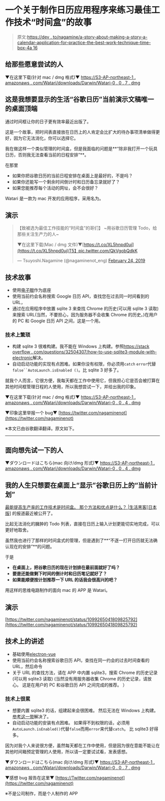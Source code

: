 # 一个关于制作日历应用程序来练习最佳工作技术“时间盒”的故事

> 原文:[https://dev . to/nagamine/a-story-about-making-a-story-a-calendar-application-for-practice-the-best-work-technique-time-box-4a 16](https://dev.to/nagamine/a-story-about-making-a-calendar-application-for-practicing-the-best-work-technique-time-box-4a16)

## [](#for-those-who-would-like-to-try)给那些愿意尝试的人

▼在这里下载(针对 mac / dmg 格式)▼
[https://S3-AP-northeast-1 . amazonaws . com/Watari/downloads/Darwin/Watari-0 . 0 . 7 . dmg](https://s3-ap-northeast-1.amazonaws.com/watari/downloads/darwin/Watari-0.0.7.dmg)

## [](#it-was-the-life-i-wanted-to-display-google-calendar-current-presentation-only-desktop-top)这是我想要显示的生活“谷歌日历”当前演示文稿唯一的桌面顶端

通过时间框让你的日子更有效率最近出版了。

这是一个故事，把时间表直接放在日历上的人肯定会比扩大的待办事项清单做得更好，因为它无法消化，你可以选择它。

我在做这样一个类似管理的时间盒，但是我面临的问题是**“除非我打开一个玩具日历，否则我无法查看当前的日程安排”**。

在那里

*   如果你把谷歌日历的当前日程安排在桌面上是最好的，不是吗？
*   如果你还能写一个剩余时间倒计时和日历备忘录就好了？
*   如果您能推荐每个活动的网址，会不会很好？

Watari 是一款为 mac 开发的应用程序，采用名为。

## [](#demo)演示

> 【致被选为最佳工作技能的“时间盒”的哥们】
> ~用谷歌日历管理 Todo，给那些关注生产力的人~
> 
> ▼在这里下载(Mac / dmg 文件)▼[https://t.co/XL5hnpd0uj](https://t.co/XL5hnpd0uj)T5】pic.twitter.com/QkVgobQdkK
> 
> — Tsuyoshi.Nagamine (@nagaminenot_eng) [February 24, 2019](https://twitter.com/nagaminenot_eng/status/1099508587104108544?ref_src=twsrc%5Etfw)

## [](#technical-story)技术故事

*   使用[电子眼](https://github.com/SimulatedGREG/electron-vue)作为底座
*   使用当前约会名称搜索 Google 日历 API，查找您在过去同一时间看到的 URL，
*   通过在应用程序中放置 sqlite 3 来查找 Chrome 的历史(可以用 sqlite 3 读取)来搜索 URL(当然，不要担心，因为服务器不会收集 Chrome 的历史。)在用户的 PC 和 Google 日历 API 之间，这是一个用。

### [](#technically-tedious)技术上繁琐

*   构建 sqlite 3 很难构建。我不能在 Windows 上构建。参照[https://stack overflow . com/questions/32504307/how-to-use-sqlite3-module-with-electronic](https://stackoverflow.com/questions/32504307/how-to-use-sqlite3-module-with-electron)解决。
*   自动启动功能的实现有点困难。如果你没有权限，你必须用`catch` `error`代替`false``AutoLaunch.isEnabled ()`。比 sqlite 3 好多了。

就我个人而言，它很方便，我每天都在工作中使用它，但我担心它是否会被打算在其他时间框管理日程的人使用，所以我想尝试一下，并给出我的印象。

▼在这里下载(针对 mac / dmg 格式)▼
[https://S3-AP-northeast-1 . amazonaws . com/Watari/downloads/Darwin/Watari-0 . 0 . 4 . dmg](https://s3-ap-northeast-1.amazonaws.com/watari/downloads/darwin/Watari-0.0.4.dmg)

▼印象这里举报一个 bug▼
[https://twitter.com/nagaminenot](https://twitter.com/nagaminenot)

※本文已由谷歌翻译翻译。原文如下。

* * *

## 面向想先试一下的人

▼ダウンロードはこちら(mac 向け/dmg 形式)▼
[https://S3-AP-northeast-1 . amazonaws . com/Watari/downloads/Darwin/Watari-0 . 0 . 4 . dmg](https://s3-ap-northeast-1.amazonaws.com/watari/downloads/darwin/Watari-0.0.4.dmg)

## 我的人生只想要在桌面上“显示”谷歌日历上的“当前计划”

[最能提高生产率的工作技术是时间盒。 那个方法和优点是什么？ |生活黑客[日本版]](https://www.lifehacker.jp/2019/02/make-your-days-more-productive-by-timeboxing.html) 的报道最近被公开了。

比起无法消化的臃肿的 Todo 列表，直接在日历上输入计划更能切实地完成，可以更好地取舍。

虽然我也进行了那样的时间盒式的管理，但是遇到了**“不逐一打开日历就无法确认现在的安排”**的问题。

于是

*   **在桌面上，把谷歌日历的现在计划排在最前面就好了吗？**
*   **要是还能做剩下时间的倒计时和日历笔记就好了？**
*   **如果能顺便按计划推荐一下 URL 的话我会很高兴的吧？**

用这样的思维电路制作的面向 mac 的 APP 是 Watari。

## 演示

[https://twitter.com/nagaminenot/status/1099265041809825792](https://twitter.com/nagaminenot/status/1099265041809825792)

## 技术上的讲述

*   基础使用[electron-vue](https://github.com/SimulatedGREG/electron-vue)
*   使用当前约会名称搜索谷歌日历 API，查找在同一约会的过去时间查看的 URL，然后命令
*   关于 URL 的查找方法，请在 APP 中内置 sqlite3，搜索 Chrome 的历史记录(可以用 sqlite3 读取) (当然没有用服务器收集 Chrome 的历史记录，请放心。 这是在用户的 PC 和谷歌日历 API 之间完成的推荐。 ）

### 技术上很累

*   想要内置 sqlite3 的话，组建起来会很困难。 然后无法在 Windows 上构建。 [参考这一带](https://stackoverflow.com/questions/32504307/how-to-use-sqlite3-module-with-electron)解决了。
*   自动启动功能的安装有点困难。 如果得不到权限的话，必须用`AutoLaunch.isEnabled()`代替`false`而用`error`来代替`catch`。 比 sqlite3 好得多。

因为对我个人来说很方便，虽然每天都在工作中使用，但是因为很在意能不能让在其他时间箱预定管理的人使用，所以请一定要试试看，发表感想。

▼ダウンロードはこちら(mac 向け/dmg 形式)▼
[https://S3-AP-northeast-1 . amazonaws . com/Watari/downloads/Darwin/Watari-0 . 0 . 7 . dmg](https://s3-ap-northeast-1.amazonaws.com/watari/downloads/darwin/Watari-0.0.7.dmg)

▼感想 bug 报告在这里▼
[https://Twitter.com/nagaminenot](https://twitter.com/nagaminenot)

※不是公司制作，而是个人制作的 APP